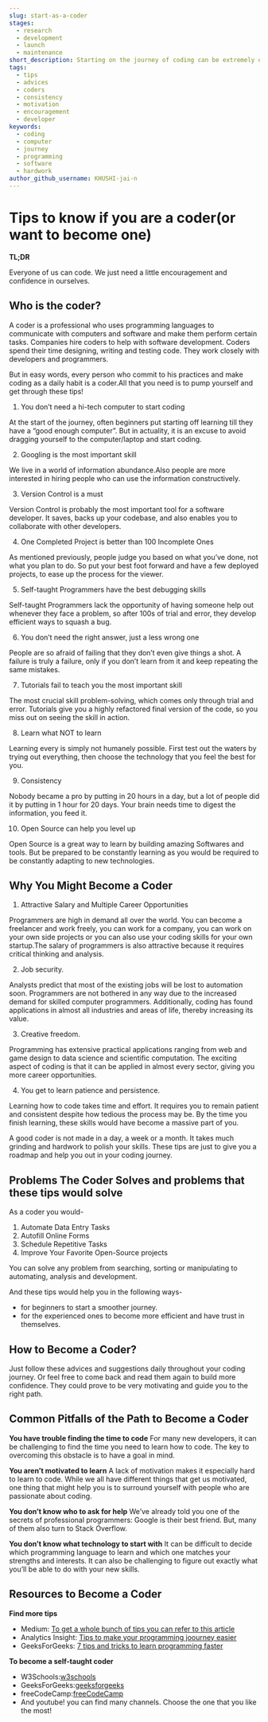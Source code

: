 ```yaml
---
slug: start-as-a-coder
stages:
  - research
  - development
  - launch
  - maintenance
short_description: Starting on the journey of coding can be extremely overwhelming. Some tips can ease your path at the beginning of the journey. Here are the tips I wish someone told me when I was starting out.
tags:
  - tips
  - advices
  - coders
  - consistency
  - motivation
  - encouragement
  - developer
keywords:
  - coding
  - computer
  - journey
  - programming
  - software
  - hardwork
author_github_username: KHUSHI-jai-n
---
```


# Tips to know if you are a coder(or want to become one)

**TL;DR**

Everyone of us can code. We just need a little encouragement and confidence in ourselves.

## Who is the coder?

A coder is a professional who uses programming languages to communicate with computers and software and make them perform certain tasks. 
Companies hire coders to help with software development. Coders spend their time designing, writing and testing code. They work closely with developers and programmers. 

But in easy words, every person who commit to his practices and make coding as a daily habit is a coder.All that you need is to pump yourself and get through these tips!

1. You don’t need a hi-tech computer to start coding

At the start of the journey, often beginners put starting off learning till they have a “good enough computer”. But in actuality, it is an excuse to avoid dragging yourself to the computer/laptop and start coding.

2. Googling is the most important skill

We live in a world of information abundance.Also people are more interested in hiring people who can use the information constructively.

3. Version Control is a must

Version Control is probably the most important tool for a software developer. It saves, backs up your codebase, and also enables you to collaborate with other developers.

4. One Completed Project is better than 100 Incomplete Ones

As mentioned previously, people judge you based on what you’ve done, not what you plan to do. So put your best foot forward and have a few deployed projects, to ease up the process for the viewer.

5. Self-taught Programmers have the best debugging skills

Self-taught Programmers lack the opportunity of having someone help out whenever they face a problem, so after 100s of trial and error, they develop efficient ways to squash a bug.

6. You don’t need the right answer, just a less wrong one

People are so afraid of failing that they don’t even give things a shot. A failure is truly a failure, only if you don’t learn from it and keep repeating the same mistakes.

7. Tutorials fail to teach you the most important skill

The most crucial skill problem-solving, which comes only through trial and error. Tutorials give you a highly refactored final version of the code, so you miss out on seeing the skill in action.

8. Learn what NOT to learn

Learning every is simply not humanely possible. First test out the waters by trying out everything, then choose the technology that you feel the best for you.

9. Consistency

Nobody became a pro by putting in 20 hours in a day, but a lot of people did it by putting in 1 hour for 20 days. Your brain needs time to digest the information, you feed it.

10. Open Source can help you level up

Open Source is a great way to learn by building amazing Softwares and tools. But be prepared to be constantly learning as you would be required to be constantly adapting to new technologies. 

## Why You Might Become a Coder

1. Attractive Salary and Multiple Career Opportunities

Programmers are high in demand all over the world. You can become a freelancer and work freely, you can work for a company, you can work on your own side projects or you can also use your coding skills for your own startup.The salary of programmers is also attractive because it requires critical thinking and analysis.

2. Job security.

Analysts predict that most of the existing jobs will be lost to automation soon. Programmers are not bothered in any way due to the increased demand for skilled computer programmers. Additionally, coding has found applications in almost all industries and areas of life, thereby increasing its value.

3. Creative freedom.

Programming has extensive practical applications ranging from web and game design to data science and scientific computation. The exciting aspect of coding is that it can be applied in almost every sector, giving you more career opportunities. 

4. You get to learn patience and persistence.

Learning how to code takes time and effort. It requires you to remain patient and consistent despite how tedious the process may be. By the time you finish learning, these skills would have become a massive part of you.


A good coder is not made in a day, a week or a month.
It takes much grinding and hardwork to polish your skills. These tips are just to give you a roadmap and help you out in your coding journey.

## Problems The Coder Solves and problems that these tips would solve

As a coder you would-

1. Automate Data Entry Tasks
2. Autofill Online Forms
3. Schedule Repetitive Tasks
4. Improve Your Favorite Open-Source projects

You can solve any problem from searching, sorting or manipulating to automating, analysis and development.

And these tips would help you in the following ways-
- for beginners to start a smoother journey.
- for the experienced ones to become more efficient and have trust in themselves.

## How to Become a Coder?

Just follow these advices and suggestions daily throughout your coding journey.
Or feel free to come back and read them again to build more confidence.
They could prove to be very motivating and guide you to the right path.

## Common Pitfalls of the Path to Become a Coder

**You have trouble finding the time to code**
For many new developers, it can be challenging to find the time you need to learn how to code. The key to overcoming this obstacle is to have a goal in mind. 

**You aren’t motivated to learn**
A lack of motivation makes it especially hard to learn to code. While we all have different things that get us motivated, one thing that might help you is to surround yourself with people who are passionate about coding.

**You don’t know who to ask for help**
We’ve already told you one of the secrets of professional programmers: Google is their best friend. But, many of them also turn to Stack Overflow.

**You don’t know what technology to start with**
It can be difficult to decide which programming language to learn and which one matches your strengths and interests. It can also be challenging to figure out exactly what you’ll be able to do with your new skills.

## Resources to Become a Coder

**Find more tips**

- Medium: [To get a whole bunch of tips you can refer to this article](https://medium.com/@tapajyoti-bose/25-tips-i-wish-i-knew-before-i-started-to-code-2c6c1af20b71)
- Analytics Insight: [Tips to make your programming joourney easier](https://www.analyticsinsight.net/top-10-secret-coding-tips-to-make-your-programming-journey-easier/)
- GeeksForGeeks: [7 tips and tricks to learn programming faster](https://www.geeksforgeeks.org/7-tips-and-tricks-to-learn-programming-faster/)

**To become a self-taught coder**

- W3Schools:[w3schools](https://www.w3schools.com/)
- GeeksForGeeks:[geeksforgeeks](https://www.geeksforgeeks.org/)
- freeCodeCamp:[freeCodeCamp](https://www.freecodecamp.org/)
- And youtube! you can find many channels. Choose the one that you like the most!